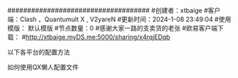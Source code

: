 ####################################
  #创建者：xtbaige
  #客户端：Clash ，Quantumult X , V2yareN 
  #更新时间：2024-1-08 23:49:04
  #使用模版： 默认模版
  #节点数量：0
  #感谢大家一路的支卖货的老张
  #欧易客户端下载：
  #http://xtbaige.myDS.me:5000/sharing/x4rqjEDqb

以下各平台的配置方法

如何使用QX懒人配置文件
